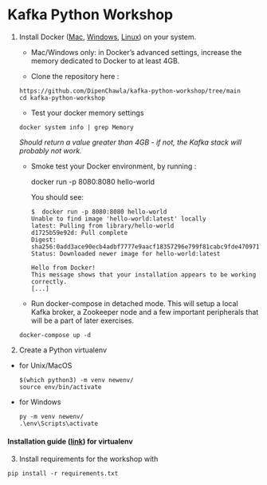# Kafka Python Workshop

1. Install Docker ([Mac](https://docs.docker.com/docker-for-mac/install/), [Windows](https://docs.docker.com/docker-for-windows/install/), [Linux](https://docs.docker.com/engine/install/)) on your system.

    * Mac/Windows only: in Docker’s advanced settings, increase the memory dedicated to Docker to at least 4GB.

    * Clone the repository here :

    ```
    https://github.com/DipenChawla/kafka-python-workshop/tree/main
    cd kafka-python-workshop
    ```

    * Test your docker memory settings

    ```
    docker system info | grep Memory 
    ```

      _Should return a value greater than 4GB - if not, the Kafka stack will probably not work._

    * Smoke test your Docker environment, by running : 

        docker run -p 8080:8080 hello-world

      You should see: 

          $  docker run -p 8080:8080 hello-world
          Unable to find image 'hello-world:latest' locally
          latest: Pulling from library/hello-world
          d1725b59e92d: Pull complete
          Digest: sha256:0add3ace90ecb4adbf7777e9aacf18357296e799f81cabc9fde470971e499788
          Status: Downloaded newer image for hello-world:latest

          Hello from Docker!
          This message shows that your installation appears to be working correctly.
          [...]

    * Run docker-compose in detached mode. This will setup a local Kafka broker, a Zookeeper node and a few important peripherals that will be a part of later exercises.

    ```
    docker-compose up -d
    ```

2. Create a Python virtualenv 

- for Unix/MacOS
  ```
  $(which python3) -m venv newenv/ 
  source env/bin/activate
  ```

- for Windows
  ```
  py -m venv newenv/
  .\env\Scripts\activate
  ```

 #### Installation guide ([link](https://packaging.python.org/guides/installing-using-pip-and-virtual-environments/)) for virtualenv

3. Install requirements for the workshop with 

```
pip install -r requirements.txt
```
